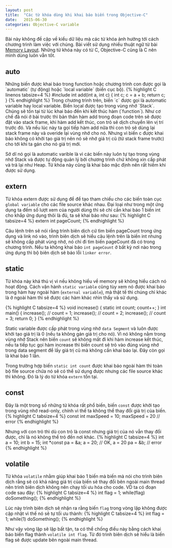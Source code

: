 ```yaml
---
layout: post
title:  "Các từ khóa dùng khi khai báo biến trong Objective-C"
date:   2015-06-30
categories: Objective-C variable
---
```

Bài này không đề cập về kiểu dữ liệu mà các từ khóa ảnh hưởng tới cách chương trình làm việc với chúng. Bài viết sử dụng nhiều thuật ngữ từ bài [Memory Layout](/objective-c/memory/2015/06/24/Memory-Layout-trong-objc.html). Những từ khóa này có từ C, Objective-C cũng là C nên mình dùng luôn vẫn tốt.
<h2>auto</h2> 
Những biến được khai báo trong function hoặc chương trình con được gọi là `automatic` (tự động) hoặc `local variable` (biến cục bộ).
{% highlight C linenos tabsize=4 %}
#include <stdio.h>
int add(int a, int c)
{
	int c;
	c = a + b;
	return c;
}
{% endhighlight %}
Trong chương trình trên, biến `c` được gọi là automatic variable hay local variable.
<!--more-->
Biến local được tạo trong vùng nhớ `Stack`. Chúng sẽ tồn tại từ lúc khai báo đến khi kết thúc hàm (`function`). Như cơ chế đã nói ở bài trước thì bản thân hàm add trong đoạn code trên sẽ được đặt vào stack frame, khi hàm add kết thúc, con trỏ sẽ dịch chuyển lên vị trí trước đó. Và nếu lúc này ta gọi tiếp hàm add nữa thì con trỏ sẽ dùng lại stack frame này và overide lại vùng nhớ cho nó. Nhưng vì biến c được khai báo không có khởi tạo giá trị nên nó sẽ nhớ giá trị cũ (từ stack frame trước) cho tới khi ta gán cho nó giá trị mới.

Sở dĩ nó gọi là automatic varible là vì các biến này luôn tự tạo trong vùng nhớ Stack và được tự động quản lý bởi chương trình chứ không xin cấp phát và trả lại như Heap. Từ khóa này cũng là khai báo mặc định nên rất hiếm khi được sử dụng.

## extern
Từ khóa extern được sử dụng để để tạo tham chiếu cho các biến toàn cục `global variable` cho các file source khác nhau. Đại loại như trong một ứng dụng ta đếm số lượt xem của người dùng thì sẽ chỉ cần khai báo 1 biến int cho khắp ứng dụng thôi là đủ, ta sẽ khai báo như sau:
{% highlight C tabsize=4 %}
extern int pageCount;
{% endhighlight %}

Câu lệnh trên sẽ nói rằng trình biên dịch cứ tìm biến pageCount trong ứng dụng và link nó vào, trình biên dịch sẽ hiểu câu lệnh trên là biến int nhưng sẽ không cấp phát vùng nhớ, nó chỉ đi tìm biến pageCount đã có trong chương trình. Nếu ta không khai báo `int pageCount` ở bất kỳ nơi nào trong ứng dụng thì bộ biên dịch sẽ báo lỗi `linker error`. 

## static
Từ khóa này khá thú vị vì nếu không hiểu về memory sẽ không hiểu cách nó hoạt động. Cách vận hành `static variable` cũng tùy xem nó được khai báo trong hàm hay ngoài hàm (`external variable`), mà thật tế thì chúng chỉ khác là ở ngoài hàm thì sẽ được các hàm khác nhìn thấy và sử dụng.

{% highlight C tabsize=4 %}
void increase() {
	static int count;
	count++;
}
int main() {
	increase(); // count = 1;
	increase(); // count = 2;
	increase(); // count = 3;
	return 0;
} 
{% endhighlight %}

Static variable được cấp phát trong vùng nhớ `data Segment` và luôn được khởi tạo giá trị là 0 (nếu ta không gán giá trị cho nó). Vì nó không nằm trong vùng nhớ Stack nên biến `count` sẽ không mất đi khi hàm increase kết thúc, nếu ta tiếp tục gọi hàm increase thì biến count sẽ trỏ vào đúng vùng nhớ trong data segment để lấy giá trị cũ mà không cần khai báo lại. Đây còn gọi là khai báo 1 lần.

Trong trường hợp biến `static int count` được khai báo ngoài hàm thì toàn bộ file source chứa nó sẽ có thể sử dụng được nhưng các file source khác thì không. Đó là lý do từ khóa `extern` tồn tại.

## const
Đây là một trong số những từ khóa rất phổ biến, biến `const` được khởi tạo trong vùng nhớ read-only, chính vì thế ta không thể thay đổi giá trị của biến.
{% highlight C tabsize=4 %}
const int maxSpeed = 10;
maxSpeed = 20 // error
{% endhighlight %}

Nhưng với con trỏ thì dù con trỏ là const nhưng giá trị của nó vẫn thay đổi được, chỉ là nó không thể trỏ đến nơi khác.
{% highlight C tabsize=4 %}
int a = 10;
int b = 15;
int *const pa = &a;
a = 20; // OK, a = 20
pa = &b; // error
{% endhighlight %}

## volatile
Từ khóa `volatile` nhằm giúp khai báo 1 biến mà biến mà nói cho trình biên dịch rằng sẽ có khả năng giá trị của biến sẽ thay đổi bên ngoài main thread nên trình biên dịch không nên chạy tối ưu hóa cho code. VD ta có đoạn code sau đây:
{% highlight C tabsize=4 %}
int flag = 1;
while(flag) doSomething();
{% endhighlight %}

Lúc này trình biên dịch sẽ nhận ra rằng biến `flag` trong vòng lặp không được cập nhật vì thế nó sẽ tự tối ưu thành:
{% highlight C tabsize=4 %}
int flag = 1;
while(1) doSomething();
{% endhighlight %}

Như vậy vòng lặp sẽ lặp bất tận, ta có thể chống điều này bằng cách khai báo biến flag thành `volatile int flag`. Từ đó trình biên dịch sẽ hiểu là biến flag sẽ được update bên ngoài main thread.